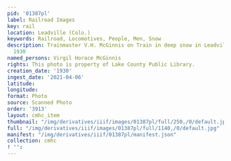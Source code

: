 ```yaml
---
pid: '01387pl'
label: Railroad Images
key: rail
location: Leadville (Colo.)
keywords: Railroad, Locomotives, People, Men, Snow
description: Trainmaster V.H. McGinnis on Train in deep snow in Leadville Gold Basin,
  1930
named_persons: Virgil Horace McGinnis
rights: This photo is property of Lake County Public Library.
creation_date: '1930'
ingest_date: '2021-04-06'
latitude: 
longitude: 
format: Photo
source: Scanned Photo
order: '3913'
layout: cmhc_item
thumbnail: "/img/derivatives/iiif/images/01387pl/full/250,/0/default.jpg"
full: "/img/derivatives/iiif/images/01387pl/full/1140,/0/default.jpg"
manifest: "/img/derivatives/iiif/01387pl/manifest.json"
collection: cmhc
! '': 
---
```

